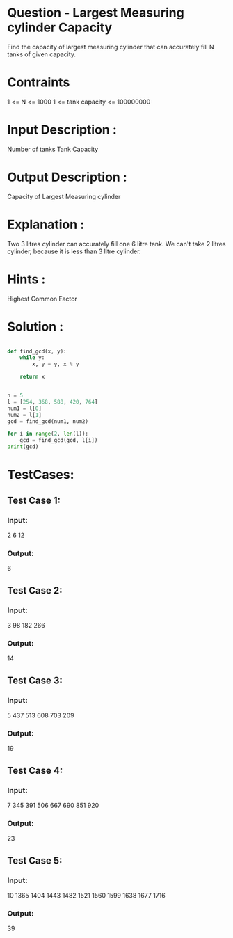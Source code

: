 # Question - Largest Measuring cylinder Capacity
Find the capacity of largest measuring cylinder that can accurately fill N tanks of given capacity.

# Contraints
1 <= N <= 1000
1 <= tank capacity <= 100000000

# Input Description :
Number of tanks
Tank Capacity

# Output Description :
Capacity of Largest Measuring cylinder

# Explanation :
Two 3 litres cylinder can accurately fill one 6 litre tank. We can't take 2 litres cylinder, because it is less than 3 litre cylinder.

# Hints :
Highest Common Factor

# Solution :
```python

def find_gcd(x, y):
    while y:
        x, y = y, x % y

    return x


n = 5
l = [254, 368, 588, 420, 764]
num1 = l[0]
num2 = l[1]
gcd = find_gcd(num1, num2)

for i in range(2, len(l)):
    gcd = find_gcd(gcd, l[i])
print(gcd)

```

# TestCases:
## Test Case 1:
### Input:
2
6 12
### Output:
6


## Test Case 2:
### Input:
3
98 182 266
### Output:
14


## Test Case 3:
### Input:
5
437 513 608 703 209
### Output:
19


## Test Case 4:
### Input:
7
345 391 506 667 690 851 920
### Output:
23


## Test Case 5:
### Input:
10
1365 1404 1443 1482 1521 1560 1599 1638 1677 1716
### Output:
39

